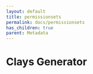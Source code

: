 ```yaml
---
layout: default
title: permissionsets
permalink: docs/permissionsets
has_children: true
parent: Metadata
---
```



# Clays Generator

